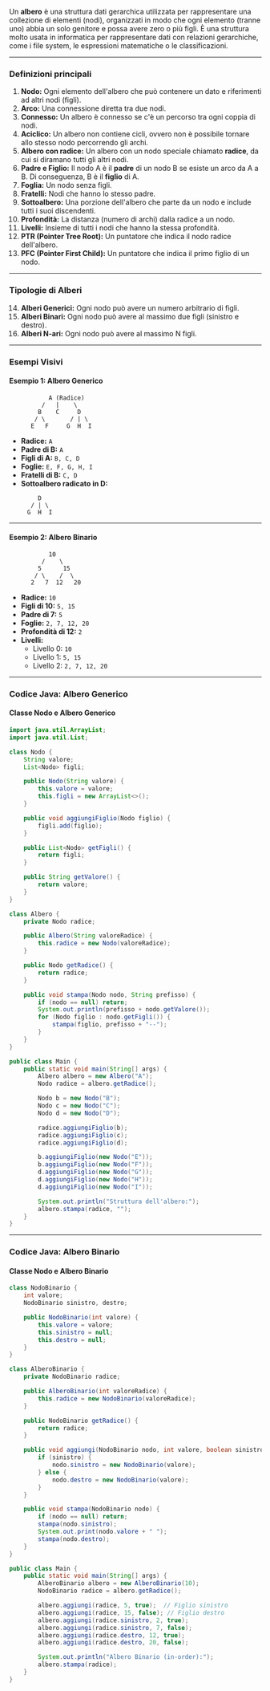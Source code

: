 Un **albero** è una struttura dati gerarchica utilizzata per rappresentare una collezione di elementi (nodi), organizzati in modo che ogni elemento (tranne uno) abbia un solo genitore e possa avere zero o più figli. È una struttura molto usata in informatica per rappresentare dati con relazioni gerarchiche, come i file system, le espressioni matematiche o le classificazioni.

---

### **Definizioni principali**

1. **Nodo:** Ogni elemento dell'albero che può contenere un dato e riferimenti ad altri nodi (figli).
2. **Arco:** Una connessione diretta tra due nodi.
3. **Connesso:** Un albero è connesso se c'è un percorso tra ogni coppia di nodi.
4. **Aciclico:** Un albero non contiene cicli, ovvero non è possibile tornare allo stesso nodo percorrendo gli archi.
5. **Albero con radice:** Un albero con un nodo speciale chiamato **radice**, da cui si diramano tutti gli altri nodi.
6. **Padre e Figlio:** Il nodo A è il **padre** di un nodo B se esiste un arco da A a B. Di conseguenza, B è il **figlio** di A.
7. **Foglia:** Un nodo senza figli.
8. **Fratelli:** Nodi che hanno lo stesso padre.
9. **Sottoalbero:** Una porzione dell'albero che parte da un nodo e include tutti i suoi discendenti.
10. **Profondità:** La distanza (numero di archi) dalla radice a un nodo.
11. **Livelli:** Insieme di tutti i nodi che hanno la stessa profondità.
12. **PTR (Pointer Tree Root):** Un puntatore che indica il nodo radice dell'albero.
13. **PFC (Pointer First Child):** Un puntatore che indica il primo figlio di un nodo.

---

### **Tipologie di Alberi**

14. **Alberi Generici:** Ogni nodo può avere un numero arbitrario di figli.
15. **Alberi Binari:** Ogni nodo può avere al massimo due figli (sinistro e destro).
16. **Alberi N-ari:** Ogni nodo può avere al massimo N figli.

---

### **Esempi Visivi**

#### Esempio 1: Albero Generico

```
           A (Radice)
         /   |    \
        B    C     D
       / \       / | \
      E   F     G  H  I
```

- **Radice:** `A`
- **Padre di B:** `A`
- **Figli di A:** `B, C, D`
- **Foglie:** `E, F, G, H, I`
- **Fratelli di B:** `C, D`
- **Sottoalbero radicato in D:**

```
        D
      / | \
     G  H  I
```

---

#### Esempio 2: Albero Binario

```
           10
         /    \
        5      15
       / \    /  \
      2   7  12   20
```

- **Radice:** `10`
- **Figli di 10:** `5, 15`
- **Padre di 7:** `5`
- **Foglie:** `2, 7, 12, 20`
- **Profondità di 12:** `2`
- **Livelli:**
    - Livello 0: `10`
    - Livello 1: `5, 15`
    - Livello 2: `2, 7, 12, 20`

---

### **Codice Java: Albero Generico**

#### Classe Nodo e Albero Generico

```java
import java.util.ArrayList;
import java.util.List;

class Nodo {
    String valore;
    List<Nodo> figli;

    public Nodo(String valore) {
        this.valore = valore;
        this.figli = new ArrayList<>();
    }

    public void aggiungiFiglio(Nodo figlio) {
        figli.add(figlio);
    }

    public List<Nodo> getFigli() {
        return figli;
    }

    public String getValore() {
        return valore;
    }
}

class Albero {
    private Nodo radice;

    public Albero(String valoreRadice) {
        this.radice = new Nodo(valoreRadice);
    }

    public Nodo getRadice() {
        return radice;
    }

    public void stampa(Nodo nodo, String prefisso) {
        if (nodo == null) return;
        System.out.println(prefisso + nodo.getValore());
        for (Nodo figlio : nodo.getFigli()) {
            stampa(figlio, prefisso + "--");
        }
    }
}

public class Main {
    public static void main(String[] args) {
        Albero albero = new Albero("A");
        Nodo radice = albero.getRadice();

        Nodo b = new Nodo("B");
        Nodo c = new Nodo("C");
        Nodo d = new Nodo("D");

        radice.aggiungiFiglio(b);
        radice.aggiungiFiglio(c);
        radice.aggiungiFiglio(d);

        b.aggiungiFiglio(new Nodo("E"));
        b.aggiungiFiglio(new Nodo("F"));
        d.aggiungiFiglio(new Nodo("G"));
        d.aggiungiFiglio(new Nodo("H"));
        d.aggiungiFiglio(new Nodo("I"));

        System.out.println("Struttura dell'albero:");
        albero.stampa(radice, "");
    }
}
```

---

### **Codice Java: Albero Binario**

#### Classe Nodo e Albero Binario

```java
class NodoBinario {
    int valore;
    NodoBinario sinistro, destro;

    public NodoBinario(int valore) {
        this.valore = valore;
        this.sinistro = null;
        this.destro = null;
    }
}

class AlberoBinario {
    private NodoBinario radice;

    public AlberoBinario(int valoreRadice) {
        this.radice = new NodoBinario(valoreRadice);
    }

    public NodoBinario getRadice() {
        return radice;
    }

    public void aggiungi(NodoBinario nodo, int valore, boolean sinistro) {
        if (sinistro) {
            nodo.sinistro = new NodoBinario(valore);
        } else {
            nodo.destro = new NodoBinario(valore);
        }
    }

    public void stampa(NodoBinario nodo) {
        if (nodo == null) return;
        stampa(nodo.sinistro);
        System.out.print(nodo.valore + " ");
        stampa(nodo.destro);
    }
}

public class Main {
    public static void main(String[] args) {
        AlberoBinario albero = new AlberoBinario(10);
        NodoBinario radice = albero.getRadice();

        albero.aggiungi(radice, 5, true);  // Figlio sinistro
        albero.aggiungi(radice, 15, false); // Figlio destro
        albero.aggiungi(radice.sinistro, 2, true);
        albero.aggiungi(radice.sinistro, 7, false);
        albero.aggiungi(radice.destro, 12, true);
        albero.aggiungi(radice.destro, 20, false);

        System.out.println("Albero Binario (in-order):");
        albero.stampa(radice);
    }
}
```

